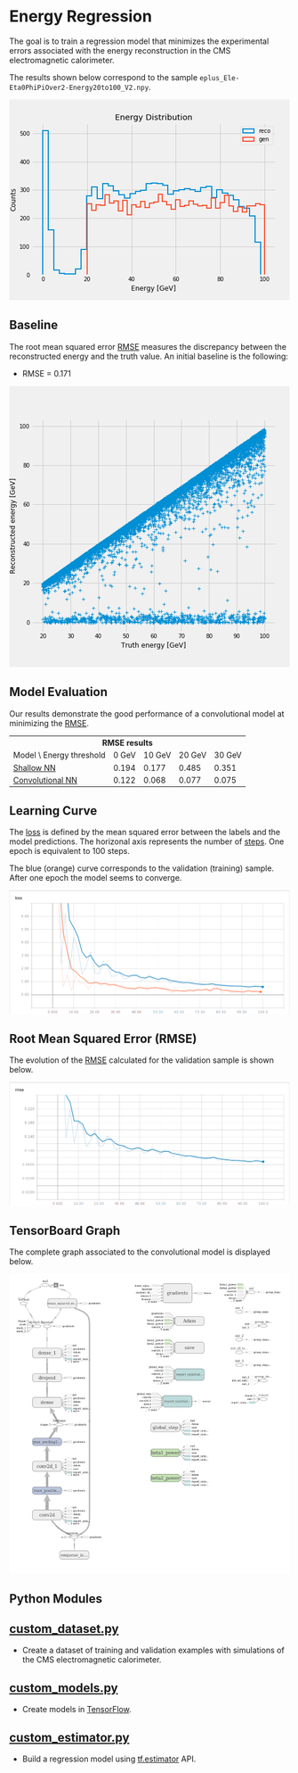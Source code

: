 # Energy Regression

The goal is to train a regression model that minimizes the experimental errors associated
with the energy reconstruction in the CMS electromagnetic calorimeter.

The results shown below correspond to the sample `eplus_Ele-Eta0PhiPiOver2-Energy20to100_V2.npy`.

![](notebooks/gen_energy.png)

## Baseline

The root mean squared error [RMSE](python/custom_estimator.py#L58) measures the discrepancy
between the reconstructed energy and the truth value. An initial baseline is the following:

- RMSE = 0.171

![](notebooks/reco_vs_gen_energy.png)

## Model Evaluation
Our results demonstrate the good performance of a convolutional model at minimizing the [RMSE](python/custom_estimator.py#L58).

<table>
  <tr>
    <th colspan="6"><span style="font-weight:bold">RMSE results</span></th>
  </tr>
  <tr>
    <td>Model \ Energy threshold</td>
    <td>0 GeV</td>
    <td>10 GeV</td>
    <td>20 GeV</td>
    <td>30 GeV</td>
  </tr>
  <tr>
    <td><a href="https://github.com/jruizvar/ml-physics/blob/master/python/custom_models.py#L6-L21">Shallow NN</a></td>
    <td>0.194</td>
    <td>0.177</td>
    <td>0.485</td>
    <td>0.351</td>
  </tr>
  <tr>
    <td><a href="https://github.com/jruizvar/ml-physics/blob/master/python/custom_models.py#L24-L59">Convolutional NN</a></td>
    <td>0.122</td>
    <td>0.068</td>
    <td>0.077</td>
    <td>0.075</td>
  </tr>
</table>

## Learning Curve
The [loss](python/custom_estimator.py#L45) is defined by the mean squared error between the labels and the model predictions.
The horizonal axis represents the number of [steps](python/custom_estimator.py#L80). One epoch is equivalent to 100 steps.

The blue (orange) curve corresponds to the validation (training) sample. After one epoch the model seems to converge.

![](doc/learning_curve.png)

## Root Mean Squared Error (RMSE)
The evolution of the [RMSE](python/custom_estimator.py#L58) calculated for the validation sample is shown below.

![](doc/rmse.png)

## TensorBoard Graph

The complete graph associated to the convolutional model is displayed below.

![](doc/graph.png)

## Python Modules

## [custom_dataset.py](python/custom_dataset.py)
- Create a dataset of training and validation examples with simulations of the CMS electromagnetic calorimeter.

## [custom_models.py](python/custom_models.py)
- Create models in [TensorFlow](https://www.tensorflow.org).

## [custom_estimator.py](python/custom_estimator.py)
- Build a regression model using [tf.estimator](https://www.tensorflow.org/api_docs/python/tf/estimator) API.
